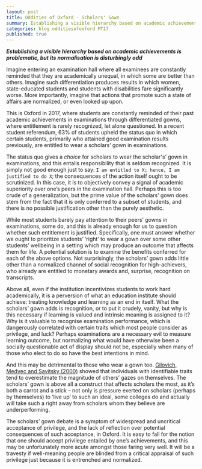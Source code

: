 ```yaml
---
layout: post
title: Oddities of Oxford - Scholars' Gown
summary: Establishing a visible hierarchy based on academic achievements is problematic, but its normalisation is disturbingly odd
categories: blog odditiesofoxford MT17
published: true
---
```


**_Establishing a visible hierarchy based on academic achievements is problematic, but its normalisation is disturbingly odd_**

Imagine entering an examination hall where all examinees are constantly reminded that they are academically unequal, in which some are better than others. Imagine such differentiation produces results in which women, state-educated students and students with disabilities fare significantly worse. More importantly, imagine that actions that promote such a state of affairs are normalized, or even looked up upon.

This is Oxford in 2017, where students are constantly reminded of their past academic achievements in examinations through differentiated gowns, where entitlement is rarely recognized, let alone questioned. In a recent student referendum, 63% of students upheld the status quo in which certain students, primarily who attained good examination results previously, are entitled to wear a scholars’ gown in examinations.

The status quo gives a *choice* for scholars to wear the scholar's’ gown in examinations, and this entails responsibility that is seldom recognized. It is simply not good enough just to say: `I am entitled to X; hence, I am justified to do X`; the consequences of the action itself ought to be scrutinized. In this case, it is to objectively convey a signal of academic superiority over one’s peers in the examination hall. Perhaps this is too crude of a generalization, but the prime value of the scholars’ gown does stem from the fact that it is only conferred to a subset of students, and there is no possible justification other than the purely aesthetic.

While most students barely pay attention to their peers’ gowns in examinations, some do, and this is already enough for us to question whether such entitlement is justified. Specifically, one must answer whether we ought to prioritize students’ ‘right’ to wear a gown over some other students’ wellbeing in a setting which may produce an outcome that affects them for life. A potential solution is to examine the benefits conferred for each of the above options. Not surprisingly, the scholars’ gown adds little other than a normalized channel of social recognition for high-achievers, who already are entitled to monetary awards and, surprise, recognition on transcripts.

Above all, even if the institution incentivizes students to work hard academically, it is a perversion of what an education institute should achieve: treating knowledge and learning as an end in itself. What the scholars’ gown adds is recognition, or to put it crudely, vanity, but why is this necessary if learning is valued and intrinsic meaning is assigned to it? Why is it valuable to recognise examination performance, which is dangerously correlated with certain traits which most people consider as privilege, and luck? Perhaps examinations are a necessary evil to measure learning outcome, but normalizing what would have otherwise been a socially questionable act of display should not be, especially when many of those who elect to do so have the best intentions in mind.

And this may be detrimental to those who wear a gown too. [Gilovich, Medvec and Savitsky (2000)](http://citeseerx.ist.psu.edu/viewdoc/download?doi=10.1.1.322.1736&rep=rep1&type=pdf) showed that individuals with identifiable traits tend to overestimate the magnitude of others’ gazes on themselves. The scholars’ gown is above all a construct that affects scholars the most, as it’s both a carrot and a stick – not only is pressure exerted on scholars (perhaps by themselves) to ‘live up’ to such an ideal, some colleges do and actually will take such a right away from scholars whom they believe are underperforming.

The scholars’ gown debate is a symptom of widespread and uncritical acceptance of privilege, and the lack of reflection over potential consequences of such acceptance, in Oxford. It is easy to fall for the notion that one should accept privilege entailed by one’s achievements, and this may be unfortunately more acute amongst those faring very well. It will be a travesty if well-meaning people are blinded from a critical appraisal of such privilege just because it is entrenched and normalized.
